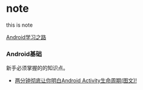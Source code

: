 # note
this is note

[Android学习之路](http://www.stormzhang.com/android/2014/07/07/learn-android-from-rookie/)

### Android基础

新手必须掌握的的知识点。

* [两分钟彻底让你明白Android Activity生命周期(图文)!](android/android_activity_life_cycle.md)
